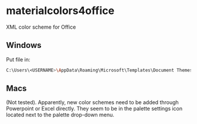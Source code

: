 # materialcolors4office

XML color scheme for Office

## Windows

Put file in:

```bash
C:\Users\<USERNAME>\AppData\Roaming\Microsoft\Templates\Document Themes\Theme Colors
```

## Macs

(Not tested). Apparently, new color schemes need to be added through Powerpoint or Excel directly. They seem to be in the palette settings icon located next to the palette drop-down menu.
